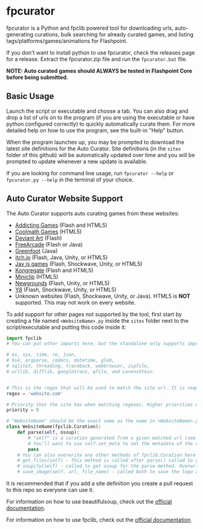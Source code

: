 # fpcurator
fpcurator is a Python and fpclib powered tool for downloading urls, auto-generating curations, bulk searching for already curated games, and listing tags/platforms/games/animations for Flashpoint.

If you don't want to install python to use fpcurator, check the releases page for a release. Extract the fpcurator.zip file and run the `fpcurator.bat` file.

**NOTE: Auto curated games should ALWAYS be tested in Flashpoint Core before being submitted.**

## Basic Usage

Launch the script or executable and choose a tab. You can also drag and drop a list of urls on to the program (if you are using the executable or have python configured correctly) to quickly automatically curate them. For more detailed help on how to use the program, see the built-in "Help" button.

When the program launches up, you may be prompted to download the latest site definitions for the Auto Curator. Site definitions (in the `sites` folder of this github) will be automatically updated over time and you will be prompted to update whenever a new update is available.

If you are looking for command line usage, run `fpcurator --help` or `fpcurator.py --help` in the terminal of your choice.

## Auto Curator Website Support

The Auto Curator supports auto curating games from these websites:

- [Addicting Games](https://www.addictinggames.com/) (Flash and HTML5)
- [Coolmath Games](https://www.coolmathgames.com/) (HTML5)
- [Deviant Art](https://www.deviantart.com/) (Flash)
- [FreeArcade](http://www.freearcade.com/) (Flash or Java)
- [Greenfoot](https://www.greenfoot.org/collections/) (Java)
- [itch.io](https://itch.io/) (Flash, Java, Unity, or HTML5)
- [Jay is games](https://jayisgames.com/) (Flash, Shockwave, Unity, or HTML5)
- [Kongregate](https://www.kongregate.com/) (Flash and HTML5)
- [Miniclip](https://www.miniclip.com/) (HTML5)
- [Newgrounds](https://www.newgrounds.com/) (Flash, Unity, or HTML5)
- [Y8](https://www.y8.com/) (Flash, Shockwave, Unity, or HTML5)
- Unknown websites (Flash, Shockwave, Unity, or Java). HTML5 is **NOT** supported. This may not work on every website.

To add support for other pages not supported by the tool, first start by creating a file named `<WebsiteName>.py` inside the `sites` folder next to the script/executable and putting this code inside it:

```python
import fpclib
# You can put other imports here, but the standalone only supports importing the following other libraries (Other imports require python to be installed on the host machine and the script to be run directly):

# os, sys, time, re, json,
# bs4, argparse, codecs, datetime, glob,
# sqlite3, threading, traceback, webbrowser, zipfile,
# urllib, difflib, googletrans, qfile, and Levenshtein.


# This is the regex that will be used to match the site url. It is required!
regex = 'website.com'

# Priority that the site has when matching regexes. Higher priorities will be checked first. If left out, it is assumed to be 0.
priority = 0

# "WebsiteName" should be the exact same as the name in <WebsiteName>.py, otherwise fpcurator will complain.
class WebsiteName(fpclib.Curation):
    def parse(self, osoup):
        # "self" is a curation generated from a given matched url (see fpclib.Curation in the fpclib documentation), while osoup is a beautifulsoup object generated from the html downloaded from the given matched url.
        # You'll want to use self.set_meta to set the metadata of the curation based upon the osoup object.
        pass
	# You can also overwrite any other methods of fpclib.Curation here to add custom functionality, including but not limited to:
    # get_files(self) - This method is called after parse() called to get the files specified by the launch commands of the curation and additional apps (by default). Overwrite it if you want to download other files into the curation (like for html files).
    # soupify(self) - called to get osoup for the parse method. Overwrite it if you need to provide specific information (like login info or a captcha token) to a webpage in order to access the page properly.
    # save_image(self, url, file_name) - called both to save the logo and screenshot of the curation based on self.logo and self.ss (only if they are set). This by default does NO error checking, so if you want error checking you'll have to overwrite this function.
```

It is recommended that if you add a site definition you create a pull request to this repo so everyone can use it.

For information on how to use beautifulsoup, check out the [official documentation](https://www.crummy.com/software/BeautifulSoup/bs4/doc/).

For information on how to use fpclib, check out the [official documentation](https://xmgzx.github.io/apps/fpclib/).